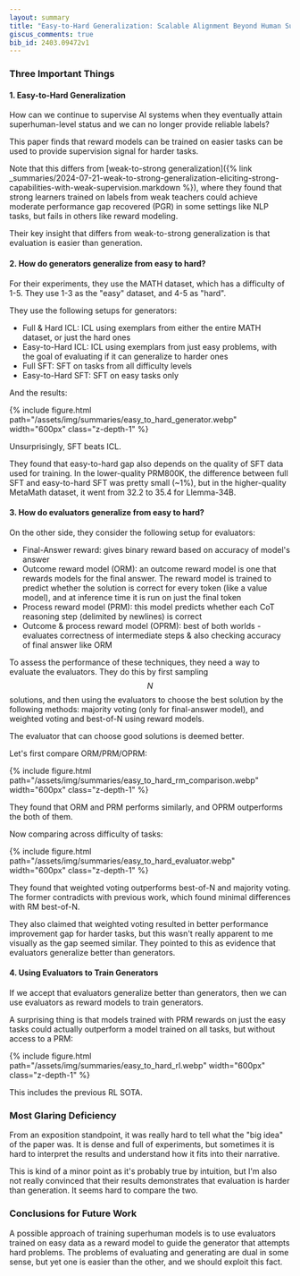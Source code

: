 ```yaml
---
layout: summary
title: "Easy-to-Hard Generalization: Scalable Alignment Beyond Human Supervision"
giscus_comments: true
bib_id: 2403.09472v1
---
```


### Three Important Things

#### 1. Easy-to-Hard Generalization

How can we continue to supervise AI systems when they eventually attain
superhuman-level status and we can no longer provide reliable labels?

This paper finds that reward models can be trained on easier
tasks can be used to provide supervision signal for harder tasks.

Note that this differs from [weak-to-strong generalization]({% link _summaries/2024-07-21-weak-to-strong-generalization-eliciting-strong-capabilities-with-weak-supervision.markdown %}),
where they found that strong learners trained on labels from weak teachers could
achieve moderate performance gap recovered (PGR) in some settings like NLP
tasks, but fails in others like reward modeling.

Their key insight that differs from weak-to-strong generalization is that
evaluation is easier than generation.

#### 2. How do generators generalize from easy to hard?

For their experiments, they use the MATH dataset, which has a difficulty of 1-5.
They use 1-3 as the "easy" dataset, and 4-5 as "hard".

They use the following setups for generators:

- Full & Hard ICL: ICL using exemplars from either the entire MATH dataset, or just the hard ones
- Easy-to-Hard ICL: ICL using exemplars from just easy problems, with the goal of evaluating if it can generalize to harder ones
- Full SFT: SFT on tasks from all difficulty levels
- Easy-to-Hard SFT: SFT on easy tasks only

And the results:

{% include figure.html
    path="/assets/img/summaries/easy_to_hard_generator.webp"
    width="600px"
    class="z-depth-1"
%}

Unsurprisingly, SFT beats ICL.

They found that easy-to-hard gap also depends on the quality of SFT data used for training.
In the lower-quality PRM800K, the difference between full SFT and easy-to-hard SFT was pretty small (~1%),
but in the higher-quality MetaMath dataset, it went from 32.2 to 35.4 for Llemma-34B.

#### 3. How do evaluators generalize from easy to hard?

On the other side, they consider the following setup for evaluators:

- Final-Answer reward: gives binary reward based on accuracy of model's answer
- Outcome reward model (ORM): an outcome reward model is one that rewards models for the final answer.
  The reward model is trained to predict whether the solution is correct for every token (like a value model),
  and at inference time it is run on just the final token
- Process reward model (PRM): this model predicts whether each CoT reasoning step (delimited by newlines) is correct
- Outcome & process reward model (OPRM): best of both worlds - evaluates correctness of intermediate steps & also checking accuracy of final answer like ORM

To assess the performance of these techniques, they need a way to evaluate the evaluators.
They do this by first sampling $$N$$ solutions, and then using the evaluators to
choose the best solution by the following methods: majority voting (only for
final-answer model), and weighted voting and best-of-N using reward models.

The evaluator that can choose good solutions is deemed better.

Let's first compare ORM/PRM/OPRM:

{% include figure.html
    path="/assets/img/summaries/easy_to_hard_rm_comparison.webp"
    width="600px"
    class="z-depth-1"
%}

They found that ORM and PRM performs similarly, and OPRM outperforms the both of them.

Now comparing across difficulty of tasks:

{% include figure.html
    path="/assets/img/summaries/easy_to_hard_evaluator.webp"
    width="600px"
    class="z-depth-1"
%}

They found that weighted voting outperforms best-of-N and majority voting. The
former contradicts with previous work, which found minimal differences with RM
best-of-N.

They also claimed that weighted voting resulted in better performance
improvement gap for harder tasks, but this wasn't really apparent to me visually
as the gap seemed similar. They pointed to this as evidence that evaluators generalize better than generators.

#### 4. Using Evaluators to Train Generators

If we accept that evaluators generalize better than generators, then we can use
evaluators as reward models to train generators.

A surprising thing is that models trained with PRM rewards on just the easy tasks could actually
outperform a model trained on all tasks, but without access to a PRM:

{% include figure.html
    path="/assets/img/summaries/easy_to_hard_rl.webp"
    width="600px"
    class="z-depth-1"
%}

This includes the previous RL SOTA.

### Most Glaring Deficiency

From an exposition standpoint, it was really hard to tell what the "big idea" of
the paper was. It is dense and full of experiments, but sometimes it is hard to
interpret the results and understand how it fits into their narrative.

This is kind of a minor point as it's probably true by intuition, but I'm also
not really convinced that their results demonstrates that evaluation is harder
than generation. It seems hard to compare the two.

### Conclusions for Future Work

A possible approach of training superhuman models is to use evaluators trained
on easy data as a reward model to guide the generator that attempts hard
problems. The problems of evaluating and generating are dual in some sense, but
yet one is easier than the other, and we should exploit this fact.
